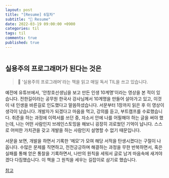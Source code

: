 ```yaml
---
layout: post
title: "[Resume] 6일차"
subtitle: "👑 Resume"
date: 2022-03-19 09:00:00 +0900
categories: til
tags: til
comments: true
published: true
---
```


<img src="https://media.vlpt.us/images/djdu4496/post/2fa5b066-0d61-47d5-8654-d4c59cc88192/%E1%84%8A%E1%85%A5%E1%86%B7%E1%84%82%E1%85%A6%E1%84%8B%E1%85%B5%E1%86%AF%20%7C%20TIL(2).png" alt="" />

<h2 style="font-family: -apple-system">실용주의 프로그래머가 된다는 것은</h2>


> 📖 '실용주의 프로그래머'라는 책을 읽고 매일 독서 TIL을 쓰고 있습니다.

<p> 예전에 유튜브에서, '안창호선생님을 보고 만든 인생 10계명'이라는 영상을 본 적이 있습니다. 전한길이라는 공무원 한국사 강사님께서 10계명을 만들어 살아가고 있고, 이것이 내 인생을 바른길로 인도했다고 말씀하셨습니다. 서문부터 1장까지 읽은 후 이 영상이 생각이 났습니다. 개발자가 되겠다고 마음을 먹고, 강의를 듣고, 부트캠프를 수료했습니다. 취준을 하는 과정에 이력서를 쓰던 중, 자소서 안에 나를 어필해야 하는 글을 써야 했는데, 나는 어떤 사람인지 브레인스토밍을 해보니 굉장히 괴로웠던 기억이 납니다. 스스로 어떠한 가치관을 갖고 개발을 하는 사람인지 설명할 수 없기 때문입니다.
</p>

<p>
서문을 보면, 개발을 하면서 기록한 '메모'가 모여 해당 서적을 탄생시켰다는 구절이 나옵니다. 수많은 문제를 직면하고, 전전긍긍하며 해결하는 과정을 무한 반복하면서, 혹은 실패를 통해 얻은 통찰을 기록하면서, 나만의 원칙을 세워서 글로 남겨 마음속에 새겨야겠다 다짐했습니다.
이 책을 그 원칙을 세우는 길잡이로 삼기로 했습니다.
</p>

[참고]('https://youtu.be/2tgNj35_oeA')